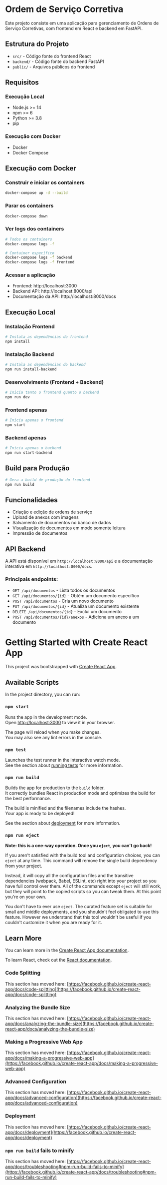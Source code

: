 # Ordem de Serviço Corretiva

Este projeto consiste em uma aplicação para gerenciamento de Ordens de Serviço Corretivas, com frontend em React e backend em FastAPI.

## Estrutura do Projeto

- `src/` - Código fonte do frontend React
- `backend/` - Código fonte do backend FastAPI
- `public/` - Arquivos públicos do frontend

## Requisitos

### Execução Local
- Node.js >= 14
- npm >= 6
- Python >= 3.8
- pip

### Execução com Docker
- Docker
- Docker Compose

## Execução com Docker

### Construir e iniciar os containers
```bash
docker-compose up -d --build
```

### Parar os containers
```bash
docker-compose down
```

### Ver logs dos containers
```bash
# Todos os containers
docker-compose logs -f

# Container específico
docker-compose logs -f backend
docker-compose logs -f frontend
```

### Acessar a aplicação
- Frontend: http://localhost:3000
- Backend API: http://localhost:8000/api
- Documentação da API: http://localhost:8000/docs

## Execução Local

### Instalação Frontend

```bash
# Instala as dependências do frontend
npm install
```

### Instalação Backend

```bash
# Instala as dependências do backend
npm run install-backend
```

### Desenvolvimento (Frontend + Backend)

```bash
# Inicia tanto o frontend quanto o backend
npm run dev
```

### Frontend apenas

```bash
# Inicia apenas o frontend
npm start
```

### Backend apenas

```bash
# Inicia apenas o backend
npm run start-backend
```

## Build para Produção

```bash
# Gera a build de produção do frontend
npm run build
```

## Funcionalidades

- Criação e edição de ordens de serviço
- Upload de anexos com imagens
- Salvamento de documentos no banco de dados
- Visualização de documentos em modo somente leitura
- Impressão de documentos

## API Backend

A API está disponível em `http://localhost:8000/api` e a documentação interativa em `http://localhost:8000/docs`.

### Principais endpoints:

- `GET /api/documentos` - Lista todos os documentos
- `GET /api/documentos/{id}` - Obtém um documento específico
- `POST /api/documentos` - Cria um novo documento
- `PUT /api/documentos/{id}` - Atualiza um documento existente
- `DELETE /api/documentos/{id}` - Exclui um documento
- `POST /api/documentos/{id}/anexos` - Adiciona um anexo a um documento

# Getting Started with Create React App

This project was bootstrapped with [Create React App](https://github.com/facebook/create-react-app).

## Available Scripts

In the project directory, you can run:

### `npm start`

Runs the app in the development mode.\
Open [http://localhost:3000](http://localhost:3000) to view it in your browser.

The page will reload when you make changes.\
You may also see any lint errors in the console.

### `npm test`

Launches the test runner in the interactive watch mode.\
See the section about [running tests](https://facebook.github.io/create-react-app/docs/running-tests) for more information.

### `npm run build`

Builds the app for production to the `build` folder.\
It correctly bundles React in production mode and optimizes the build for the best performance.

The build is minified and the filenames include the hashes.\
Your app is ready to be deployed!

See the section about [deployment](https://facebook.github.io/create-react-app/docs/deployment) for more information.

### `npm run eject`

**Note: this is a one-way operation. Once you `eject`, you can't go back!**

If you aren't satisfied with the build tool and configuration choices, you can `eject` at any time. This command will remove the single build dependency from your project.

Instead, it will copy all the configuration files and the transitive dependencies (webpack, Babel, ESLint, etc) right into your project so you have full control over them. All of the commands except `eject` will still work, but they will point to the copied scripts so you can tweak them. At this point you're on your own.

You don't have to ever use `eject`. The curated feature set is suitable for small and middle deployments, and you shouldn't feel obligated to use this feature. However we understand that this tool wouldn't be useful if you couldn't customize it when you are ready for it.

## Learn More

You can learn more in the [Create React App documentation](https://facebook.github.io/create-react-app/docs/getting-started).

To learn React, check out the [React documentation](https://reactjs.org/).

### Code Splitting

This section has moved here: [https://facebook.github.io/create-react-app/docs/code-splitting](https://facebook.github.io/create-react-app/docs/code-splitting)

### Analyzing the Bundle Size

This section has moved here: [https://facebook.github.io/create-react-app/docs/analyzing-the-bundle-size](https://facebook.github.io/create-react-app/docs/analyzing-the-bundle-size)

### Making a Progressive Web App

This section has moved here: [https://facebook.github.io/create-react-app/docs/making-a-progressive-web-app](https://facebook.github.io/create-react-app/docs/making-a-progressive-web-app)

### Advanced Configuration

This section has moved here: [https://facebook.github.io/create-react-app/docs/advanced-configuration](https://facebook.github.io/create-react-app/docs/advanced-configuration)

### Deployment

This section has moved here: [https://facebook.github.io/create-react-app/docs/deployment](https://facebook.github.io/create-react-app/docs/deployment)

### `npm run build` fails to minify

This section has moved here: [https://facebook.github.io/create-react-app/docs/troubleshooting#npm-run-build-fails-to-minify](https://facebook.github.io/create-react-app/docs/troubleshooting#npm-run-build-fails-to-minify)
